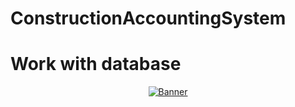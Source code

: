 # ConstructionAccountingSystem

# Work with database
<p align="center">
  <a href="https://www.edisonlee55.com"><img src="https://64.media.tumblr.com/43ff1ae84968ffd84606207e9995a78e/tumblr_py4mvbGe6h1tgo74ho1_1280.gif" alt="Banner"></a>  
</p>
